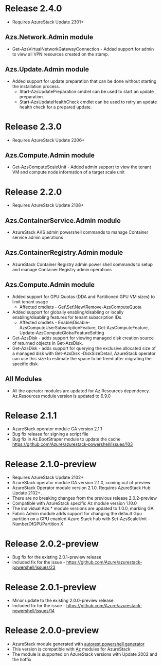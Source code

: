 # Release 2.4.0
* Requires AzureStack Update 2301+
## Azs.Network.Admin module
* Get-AzsVirtualNetworkGatewayConnection - Added support for admin to view all VPN resources created on the stamp.
## Azs.Update.Admin module
* Added support for update preparation that can be done without starting the installation process.
  * Start-AzsUpdatePreparation cmdlet can be used to start an update preparation.
  * Start-AzsUpdateHealthCheck cmdlet can be used to retry an update health check for a prepared update.

# Release 2.3.0
* Requires AzureStack Update 2206+
## Azs.Compute.Admin module
* Get-AzsComputeScaleUnit - Added admin support to view the tenant VM and compute node information of a target scale unit

# Release 2.2.0
* Requires AzureStack Update 2108+
## Azs.ContainerService.Admin module 
* AzureStack AKS admin powershell commands to manage Container service admin operations
## Azs.ContainerRegistry.Admin module
* AzureStack Container Registry admin power shell commands to setup and manage Container Registry admin operations
## Azs.Compute.Admin module
* Added support for GPU Quotas (DDA and Partitioned GPU VM sizes) to limit tenant usage
    * Affected cmdlets - Get\Set\New\Remove-AzsComputeQuota
* Added support for globally enabling/disabling or locally enabling/disabling features for tenant subscription IDs.
    * Affected cmdlets - Enable\Disable-AzsComputeUserSubscriptionFeature, Get-AzsComputeFeature, Update-AzsComputeGlobalFeatureSetting 
* Get-AzsDisk - adds support for viewing managed disk creation source of returned objects in Get-AzsDisk.
* Get-AzsDisk - adds support for querying the exclusive allocated size of a managed disk with Get-AzsDisk -DiskSizeDetail, AzureStack operator can use this size to estimate the space to be freed after migrating the specific disk.

## All Modules
* All the operator modules are updated for Az.Resources dependency. Az.Resources module version is updated to 6.9.0

# Release 2.1.1
* AzureStack operator module GA version 2.1.1
* Bug fix release for signing a script file
* Bug fix in Az.BootStraper module to update the cache https://github.com/Azure/azurestack-powershell/issues/103

# Release 2.1.0-preview
* Requires AzureStack Update 2102+
* AzureStack operator module GA version 2.1.0, coming out of preview
* AzureStack Operator module version 2.1.0. Requires AzureStack Hub Update 2102+,
* There are no breaking changes from the previous release 2.0.2-preview
* Compatible with AzureStack specific Az module version 1.10.0
* The individual Azs.* module versions are updated to 1.0.0, marking GA
* Fabric Admin module adds support for changing the default Gpu partition on a GPU enabled Azure Stack hub with Set-AzsScaleUnit -NumberOfGPUPartition X

# Release 2.0.2-preview
* Bug fix for the existing 2.0.1-preview release
* Included fix for the issue - https://github.com/Azure/azurestack-powershell/issues/23

# Release 2.0.1-preview
* Minor update to the existing 2.0.0-preview release
* Included fix for the issue - https://github.com/Azure/azurestack-powershell/issues/14

# Release 2.0.0-preview
* AzureStack module generated with [autorest powershell generator](https://github.com/Azure/autorest.powershell)
* This version is compatible with [Az](https://www.powershellgallery.com/packages/Az/0.10.0-preview) modules for AzureStack
* The module is supported on AzureStack versions with Update 2002 and the hotfix

